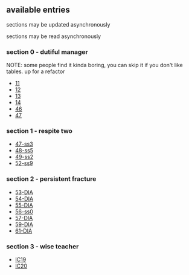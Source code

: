 ## available entries

sections may be updated asynchronously

sections may be read asynchronously

### section 0 - dutiful manager

NOTE: some people find it kinda boring, you can skip it if you don't like tables. up for a refactor

- [11](entries/CR.@@11.md)
- [12](entries/CR.@@12.md)
- [13](entries/CR.@@13.md)
- [14](entries/CR.@@14.md)
- [46](entries/CR.@@46.md)
- [47](entries/CR.@@47.md)

### section 1 - respite two

- [47-ss3](entries/CR.@@47-ss3.md)
- [48-ss5](entries/CR.@@48-ss5.md)
- [49-ss2](entries/CR.@@49-ss2.md)
- [52-ss9](entries/CR.@@52-ss9.md)

### section 2 - persistent fracture

- [53-DIA](entries/CR.@@53-DIA.md)
- [54-DIA](entries/CR.@@54-DIA.md)
- [55-DIA](entries/CR.@@55-DIA.md)
- [56-ss0](entries/CR.@@56-ss0.md)
- [57-DIA](entries/CR.@@57-DIA.md)
- [59-DIA](entries/CR.@@59-DIA.md)
- [61-DIA](entries/CR.@@61-DIA.md)

### section 3 - wise teacher

- [IC19](entries/CR.IC19.md)
- [IC20](entries/CR.IC20.md)